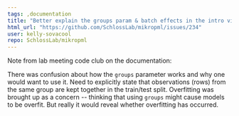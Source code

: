 ```yaml
---
tags: ,documentation
title: "Better explain the groups param & batch effects in the intro vignette"
html_url: "https://github.com/SchlossLab/mikropml/issues/234"
user: kelly-sovacool
repo: SchlossLab/mikropml
---
```


Note from lab meeting code club on the documentation:

There was confusion about how the `groups` parameter works and why one would want to use it. Need to explicitly state that observations (rows) from the same group are kept together in the train/test split. Overfitting was brought up as a concern -- thinking that using `groups` might cause models to be overfit. But really it would reveal whether overfitting has occurred.